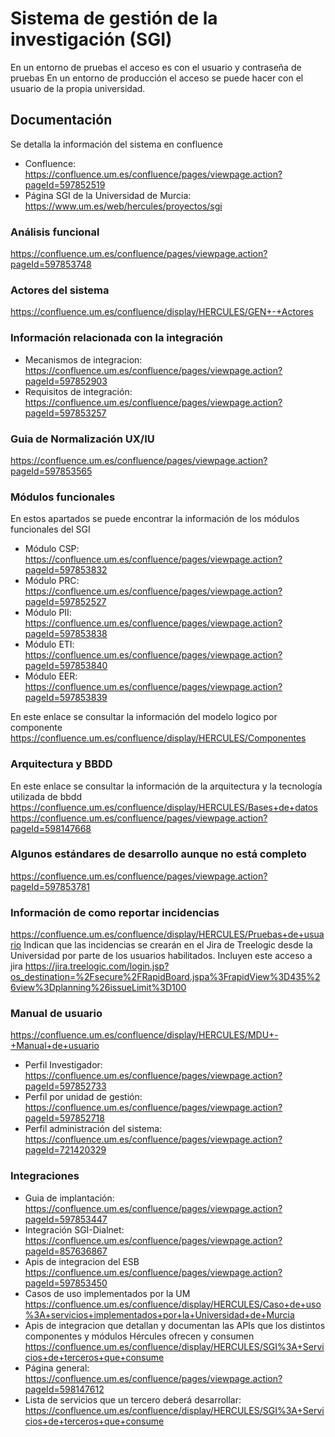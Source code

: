 # Sistema de gestión de la investigación (SGI)
En un entorno de pruebas el acceso es con el usuario y contraseña de pruebas
En un entorno de producción el acceso se puede hacer con el usuario de la propia universidad.

## Documentación
Se detalla la información del sistema en confluence 
- Confluence: https://confluence.um.es/confluence/pages/viewpage.action?pageId=597852519
- Página SGI de la Universidad de Murcia: https://www.um.es/web/hercules/proyectos/sgi

### Análisis funcional
  https://confluence.um.es/confluence/pages/viewpage.action?pageId=597853748

### Actores del sistema 
https://confluence.um.es/confluence/display/HERCULES/GEN+-+Actores

### Información relacionada con la integración 
- Mecanismos de integracion: https://confluence.um.es/confluence/pages/viewpage.action?pageId=597852903 
- Requisitos de integración: https://confluence.um.es/confluence/pages/viewpage.action?pageId=597853257

### Guia de Normalización UX/IU 
https://confluence.um.es/confluence/pages/viewpage.action?pageId=597853565

### Módulos funcionales
En estos apartados se puede encontrar la información de los módulos funcionales del SGI

* Módulo CSP: https://confluence.um.es/confluence/pages/viewpage.action?pageId=597853832
* Módulo PRC: https://confluence.um.es/confluence/pages/viewpage.action?pageId=597852527
* Módulo PII: https://confluence.um.es/confluence/pages/viewpage.action?pageId=597853838
* Módulo ETI: https://confluence.um.es/confluence/pages/viewpage.action?pageId=597853840
* Módulo EER: https://confluence.um.es/confluence/pages/viewpage.action?pageId=597853839

En este enlace se consultar la información del modelo logico por componente 
https://confluence.um.es/confluence/display/HERCULES/Componentes

### Arquitectura y BBDD
En este enlace se consultar la información de la arquitectura y la tecnología utilizada de bbdd 
https://confluence.um.es/confluence/display/HERCULES/Bases+de+datos 
https://confluence.um.es/confluence/pages/viewpage.action?pageId=598147668

### Algunos estándares de desarrollo aunque no está completo 
https://confluence.um.es/confluence/pages/viewpage.action?pageId=597853781

### Información de como reportar incidencias 
https://confluence.um.es/confluence/display/HERCULES/Pruebas+de+usuario 
Indican que las incidencias se crearán en el Jira de Treelogic desde la Universidad por parte de los usuarios habilitados. 
Incluyen este acceso a jira https://jira.treelogic.com/login.jsp?os_destination=%2Fsecure%2FRapidBoard.jspa%3FrapidView%3D435%26view%3Dplanning%26issueLimit%3D100

### Manual de usuario 
https://confluence.um.es/confluence/display/HERCULES/MDU+-+Manual+de+usuario

* Perfil Investigador: https://confluence.um.es/confluence/pages/viewpage.action?pageId=597852733
* Perfil por unidad de gestión: https://confluence.um.es/confluence/pages/viewpage.action?pageId=597852718
* Perfil administración del sistema: https://confluence.um.es/confluence/pages/viewpage.action?pageId=721420329

### Integraciones
* Guia de implantación: https://confluence.um.es/confluence/pages/viewpage.action?pageId=597853447
* Integración SGI-Dialnet: https://confluence.um.es/confluence/pages/viewpage.action?pageId=857636867
* Apis de integracion del ESB https://confluence.um.es/confluence/pages/viewpage.action?pageId=597853450
* Casos de uso implementados por la UM https://confluence.um.es/confluence/display/HERCULES/Caso+de+uso%3A+servicios+implementados+por+la+Universidad+de+Murcia
* Apis de integracion que detallan y documentan las APIs que los distintos componentes y módulos Hércules ofrecen y consumen
  https://confluence.um.es/confluence/display/HERCULES/SGI%3A+Servicios+de+terceros+que+consume
* Página general: https://confluence.um.es/confluence/pages/viewpage.action?pageId=598147612
* Lista de servicios que un tercero deberá desarrollar: https://confluence.um.es/confluence/display/HERCULES/SGI%3A+Servicios+de+terceros+que+consume


